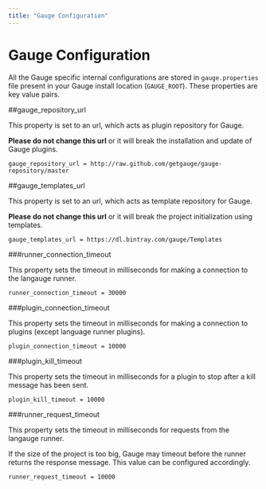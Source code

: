 ```yaml
---
title: "Gauge Configuration"
---
```


# Gauge Configuration

All the Gauge specific internal configurations are stored in `gauge.properties` file present in your Gauge install location (`GAUGE_ROOT`). These properties are key value pairs.

##gauge_repository_url

This property is set to an url, which acts as plugin repository for Gauge.

**Please do not change this url** or it will break the installation and update of Gauge plugins.

```
gauge_repository_url = http://raw.github.com/getgauge/gauge-repository/master
```

##gauge_templates_url

This property is set to an url, which acts as template repository for Gauge.

**Please do not change this url** or it will break the project initialization using templates.

```
gauge_templates_url = https://dl.bintray.com/gauge/Templates
```

###runner_connection_timeout

This property sets the timeout in milliseconds for making a connection to the langauge runner.

```
runner_connection_timeout = 30000
```

###plugin_connection_timeout

This property sets the timeout in milliseconds for making a connection to plugins (except language runner plugins).
```
plugin_connection_timeout = 10000
```

###plugin_kill_timeout

This property sets the timeout in milliseconds for a plugin to stop after a kill message has been sent.
```
plugin_kill_timeout = 10000
```

###runner_request_timeout

This property sets the timeout in milliseconds for requests from the langauge runner.

If the size of the project is too big, Gauge may timeout before the runner returns the response message. This value can be configured accordingly.

```
runner_request_timeout = 10000
```
